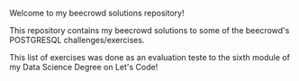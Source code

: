 Welcome to my beecrowd solutions repository!

This repository contains my beecrowd solutions to some of the beecrowd's POSTGRESQL challenges/exercises.

This list of exercises was done as an evaluation teste to the sixth module of my Data Science Degree on Let's Code!
